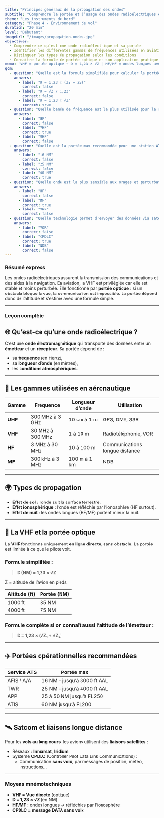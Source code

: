 ```yaml
---
title: "Principes généraux de la propagation des ondes"
subtitle: "Comprendre la portée et l’usage des ondes radioélectriques en aviation"
theme: "Les instruments de bord"
category: "Phase 4 - Environnement de vol"
duration: "20 min"
level: "Débutant"
imageUrl: "/images/propagation-ondes.jpg"
objectives:
  - Comprendre ce qu’est une onde radioélectrique et sa portée
  - Identifier les différentes gammes de fréquences utilisées en aviation
  - Distinguer les types de propagation selon les conditions
  - Connaitre la formule de portée optique et son application pratique
memo: "VHF = portée optique → D = 1,23 × √Z | HF/MF = ondes longues avec réflexion ionosphérique"
qcm:
  - question: "Quelle est la formule simplifiée pour calculer la portée optique en VHF ?"
    answers:
      - label: "D = 1,23 × (Z₁ + Z₂)"
        correct: false
      - label: "D = √Z / 1,23"
        correct: false
      - label: "D = 1,23 × √Z"
        correct: true
  - question: "Quelle bande de fréquence est la plus utilisée pour la radiotéléphonie aéronautique ?"
    answers:
      - label: "HF"
        correct: false
      - label: "VHF"
        correct: true
      - label: "UHF"
        correct: false
  - question: "Quelle est la portée max recommandée pour une station ATIS ?"
    answers:
      - label: "16 NM"
        correct: false
      - label: "25 NM"
        correct: false
      - label: "60 NM"
        correct: true
  - question: "Quelle onde est la plus sensible aux orages et perturbations ?"
    answers:
      - label: "HF"
        correct: false
      - label: "MF"
        correct: true
      - label: "VHF"
        correct: false
  - question: "Quelle technologie permet d'envoyer des données via satellite aux contrôleurs aériens ?"
    answers:
      - label: "VOR"
        correct: false
      - label: "CPDLC"
        correct: true
      - label: "NDB"
        correct: false
---
```


### Résumé express

Les ondes radioélectriques assurent la transmission des communications et des aides à la navigation. En aviation, la VHF est privilégiée car elle est stable et moins perturbée. Elle fonctionne par **portée optique** : si un obstacle bloque la vue, la communication est impossible. La portée dépend donc de l’altitude et s’estime avec une formule simple.

---

### Leçon complète

## 🌐 Qu’est-ce qu’une onde radioélectrique ?

C’est une **onde électromagnétique** qui transporte des données entre un **émetteur** et un **récepteur**. Sa portée dépend de :

- sa **fréquence** (en Hertz),
- sa **longueur d’onde** (en mètres),
- les **conditions atmosphériques**.

---

## 📡 Les gammes utilisées en aéronautique

| Gamme   | Fréquence        | Longueur d’onde | Utilisation                    |
| ------- | ---------------- | --------------- | ------------------------------ |
| **UHF** | 300 MHz à 3 GHz  | 10 cm à 1 m     | GPS, DME, SSR                  |
| **VHF** | 30 MHz à 300 MHz | 1 à 10 m        | Radiotéléphonie, VOR           |
| **HF**  | 3 MHz à 30 MHz   | 10 à 100 m      | Communications longue distance |
| **MF**  | 300 kHz à 3 MHz  | 100 m à 1 km    | NDB                            |

---

## 🌍 Types de propagation

- **Effet de sol** : l’onde suit la surface terrestre.
- **Effet ionosphérique** : l’onde est réfléchie par l’ionosphère (HF surtout).
- **Effet de nuit** : les ondes longues (HF/MF) portent mieux la nuit.

---

## 🔭 La VHF et la portée optique

La **VHF** fonctionne uniquement **en ligne directe**, sans obstacle. La portée est limitée à ce que le pilote voit.

### Formule simplifiée :

> **D (NM) = 1,23 × √Z**

Z = altitude de l’avion en pieds

| Altitude (ft) | Portée (NM) |
| ------------- | ----------- |
| 1000 ft       | 35 NM       |
| 4000 ft       | 75 NM       |

### Formule complète si on connaît aussi l’altitude de l’émetteur :

> **D = 1,23 × (√Z₁ + √Z₂)**

---

## ✈️ Portées opérationnelles recommandées

| Service ATS | Portée max                  |
| ----------- | --------------------------- |
| AFIS / A/A  | 16 NM – jusqu’à 3000 ft AAL |
| TWR         | 25 NM – jusqu’à 4000 ft AAL |
| APP         | 25 à 50 NM jusqu’à FL250    |
| ATIS        | 60 NM jusqu’à FL200         |

---

## 🛰️ Satcom et liaisons longue distance

Pour les **vols au long cours**, les avions utilisent des **liaisons satellites** :

- Réseaux : **Inmarsat**, **Iridium**
- Système **CPDLC** (Controller Pilot Data Link Communications) :
  - Communication **sans voix**, par messages de position, météo, instructions…

---

### Moyens mnémotechniques

- **VHF = Vue directe** (optique)
- **D = 1,23 × √Z** (en NM)
- **HF/MF** : ondes longues → réfléchies par l’ionosphère
- **CPDLC = message DATA sans voix**
